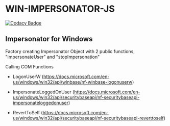 # WIN-IMPERSONATOR-JS

[![Codacy Badge](https://api.codacy.com/project/badge/Grade/e14ad54a68b14e958d6f42e32fcad19b)](https://app.codacy.com/gh/UBitSandBox/WIN-IMPERSONATOR-JS?utm_source=github.com&utm_medium=referral&utm_content=UBitSandBox/WIN-IMPERSONATOR-JS&utm_campaign=Badge_Grade_Dashboard)

## Impersonator for Windows 

Factory creating Impersonator Object with 2 public functions, "impersonateUser" and "stopImpersonation"

Calling COM Functions 

- LogonUserW (https://docs.microsoft.com/en-us/windows/win32/api/winbase/nf-winbase-logonuserw)

- ImpersonateLoggedOnUser (https://docs.microsoft.com/en-us/windows/win32/api/securitybaseapi/nf-securitybaseapi-impersonateloggedonuser)

- RevertToSelf (https://docs.microsoft.com/en-us/windows/win32/api/securitybaseapi/nf-securitybaseapi-reverttoself)
